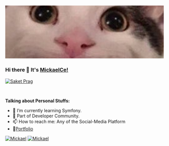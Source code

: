 [![MickaelCe!](https://github.com/MickaelCe/MickaelCe/blob/main/banniere.png)](https://github.com/MickaelCe/MickaelCe/)

### Hi there 👋 It's [MickaelCe!](https://mickaelc.promo-66.codeur.online/mickaelc/)
<a href="https://www.linkedin.com/in/mickaelcecen/"><img align="center" alt="Saket Prag" width="22px" src="https://cdn.jsdelivr.net/npm/simple-icons@v3/icons/linkedin.svg" /></a>

<br/>

**Talking about Personal Stuffs:**

- 🌱 I’m currently learning Symfony.
- 👯 Part of Developer Community.
- 📫 How to reach me: Any of the Social-Media Platform 
- 📝[Portfolio](https://mickaelc.promo-66.codeur.online/mickaelc/)


[![Mickael](https://github-readme-stats.vercel.app/api/top-langs/?username=MickaelCe)](https://github.com/MickaelCe/github-readme-stats)
[![Mickael](https://github-readme-stats.vercel.app/api/wakatime?username=MickaelCe)](https://github.com/MickaelCe/github-readme-stats)
